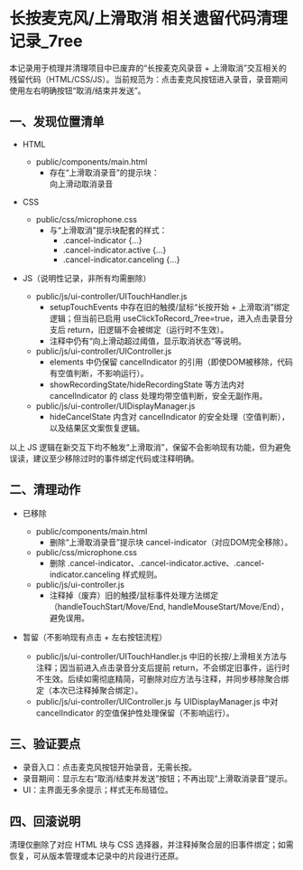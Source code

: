 # 长按麦克风/上滑取消 相关遗留代码清理记录_7ree

本记录用于梳理并清理项目中已废弃的“长按麦克风录音 + 上滑取消”交互相关的残留代码（HTML/CSS/JS）。当前规范为：点击麦克风按钮进入录音，录音期间使用左右明确按钮“取消/结束并发送”。

## 一、发现位置清单

- HTML
  - public/components/main.html
    - 存在“上滑取消录音”的提示块：
      <div class="cancel-indicator" id="cancelIndicator">
          <span>向上滑动取消录音</span>
      </div>

- CSS
  - public/css/microphone.css
    - 与“上滑取消”提示块配套的样式：
      - .cancel-indicator {...}
      - .cancel-indicator.active {...}
      - .cancel-indicator.canceling {...}

- JS（说明性记录，非所有均需删除）
  - public/js/ui-controller/UITouchHandler.js
    - setupTouchEvents 中存在旧的触摸/鼠标“长按开始 + 上滑取消”绑定逻辑；但当前已启用 useClickToRecord_7ree=true，进入点击录音分支后 return，旧逻辑不会被绑定（运行时不生效）。
    - 注释中仍有“向上滑动超过阈值，显示取消状态”等说明。
  - public/js/ui-controller/UIController.js
    - elements 中仍保留 cancelIndicator 的引用（即使DOM被移除，代码有空值判断，不影响运行）。
    - showRecordingState/hideRecordingState 等方法内对 cancelIndicator 的 class 处理均带空值判断，安全无副作用。
  - public/js/ui-controller/UIDisplayManager.js
    - hideCancelState 内含对 cancelIndicator 的安全处理（空值判断），以及结果区文案恢复逻辑。

以上 JS 逻辑在新交互下均不触发“上滑取消”，保留不会影响现有功能，但为避免误读，建议至少移除过时的事件绑定代码或注释明确。

## 二、清理动作

- 已移除
  - public/components/main.html
    - 删除“上滑取消录音”提示块 cancel-indicator（对应DOM完全移除）。
  - public/css/microphone.css
    - 删除 .cancel-indicator、.cancel-indicator.active、.cancel-indicator.canceling 样式规则。
  - public/js/ui-controller.js
    - 注释掉（废弃）旧的触摸/鼠标事件处理方法绑定（handleTouchStart/Move/End, handleMouseStart/Move/End），避免误用。

- 暂留（不影响现有点击 + 左右按钮流程）
  - public/js/ui-controller/UITouchHandler.js 中旧的长按/上滑相关方法与注释；因当前进入点击录音分支后提前 return，不会绑定旧事件，运行时不生效。后续如需彻底精简，可删除对应方法与注释，并同步移除聚合绑定（本次已注释掉聚合绑定）。
  - public/js/ui-controller/UIController.js 与 UIDisplayManager.js 中对 cancelIndicator 的空值保护性处理保留（不影响运行）。

## 三、验证要点

- 录音入口：点击麦克风按钮开始录音，无需长按。
- 录音期间：显示左右“取消/结束并发送”按钮；不再出现“上滑取消录音”提示。
- UI：主界面无多余提示；样式无布局错位。

## 四、回滚说明

清理仅删除了对应 HTML 块与 CSS 选择器，并注释掉聚合层的旧事件绑定；如需恢复，可从版本管理或本记录中的片段进行还原。